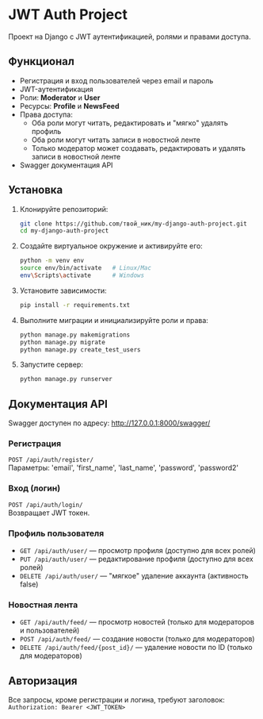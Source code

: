 # JWT Auth Project

Проект на Django с JWT аутентификацией, ролями и правами доступа.

## Функционал

- Регистрация и вход пользователей через email и пароль
- JWT-аутентификация
- Роли: **Moderator** и **User**
- Ресурсы: **Profile** и **NewsFeed**
- Права доступа:
  - Оба роли могут читать, редактировать и "мягко" удалять профиль
  - Оба роли могут читать записи в новостной ленте
  - Только модератор может создавать, редактировать и удалять записи в новостной ленте
- Swagger документация API

## Установка

1. Клонируйте репозиторий:
   ```bash
   git clone https://github.com/твой_ник/my-django-auth-project.git
   cd my-django-auth-project
   ```
2. Создайте виртуальное окружение и активируйте его:
   ```bash
   python -m venv env
   source env/bin/activate   # Linux/Mac
   env\Scripts\activate      # Windows
   ```
3. Установите зависимости:

   ```bash
   pip install -r requirements.txt
   ```
   
4. Выполните миграции и инициализируйте роли и права:

   ```bash
   python manage.py makemigrations
   python manage.py migrate
   python manage.py create_test_users
   ```
   
5. Запустите сервер:

   ```bash
   python manage.py runserver
   ```
   
## Документация API

Swagger доступен по адресу: http://127.0.0.1:8000/swagger/

### Регистрация

`POST /api/auth/register/`  
Параметры: 'email', 'first_name', 'last_name', 'password', 'password2'

### Вход (логин)

`POST /api/auth/login/`  
Возвращает JWT токен.

### Профиль пользователя

- `GET /api/auth/user/` — просмотр профиля (доступно для всех ролей)
- `PUT /api/auth/user/` — редактирование профиля (доступно для всех ролей)
- `DELETE /api/auth/user/` — "мягкое" удаление аккаунта (активность false)

### Новостная лента

- `GET /api/auth/feed/` — просмотр новостей (только для модераторов и пользователей)
- `POST /api/auth/feed/` — создание новости (только для модераторов)
- `DELETE /api/auth/feed/{post_id}/` — удаление новости по ID (только для модераторов)

## Авторизация

Все запросы, кроме регистрации и логина, требуют заголовок:
    `Authorization: Bearer <JWT_TOKEN>`
